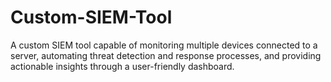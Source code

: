 # Custom-SIEM-Tool
A custom SIEM tool capable of monitoring multiple devices connected to a server, automating threat detection and response processes, and providing actionable insights through a user-friendly dashboard.
